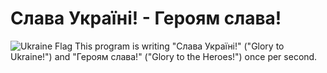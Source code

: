 # Слава Україні! - Героям слава!
![Ukraine Flag](https://upload.wikimedia.org/wikipedia/commons/4/49/Flag_of_Ukraine.svg)
This program is writing "Слава Україні!" ("Glory to Ukraine!") and "Героям слава!" ("Glory to the Heroes!") once per second.
